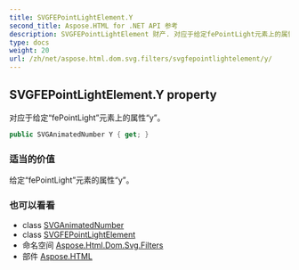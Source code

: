 ```yaml
---
title: SVGFEPointLightElement.Y
second_title: Aspose.HTML for .NET API 参考
description: SVGFEPointLightElement 财产. 对应于给定fePointLight元素上的属性y
type: docs
weight: 20
url: /zh/net/aspose.html.dom.svg.filters/svgfepointlightelement/y/
---
```

## SVGFEPointLightElement.Y property

对应于给定“fePointLight”元素上的属性“y”。

```csharp
public SVGAnimatedNumber Y { get; }
```

### 适当的价值

给定“fePointLight”元素的属性“y”。

### 也可以看看

* class [SVGAnimatedNumber](../../../aspose.html.dom.svg.datatypes/svganimatednumber/)
* class [SVGFEPointLightElement](../)
* 命名空间 [Aspose.Html.Dom.Svg.Filters](../../svgfepointlightelement/)
* 部件 [Aspose.HTML](../../../)


